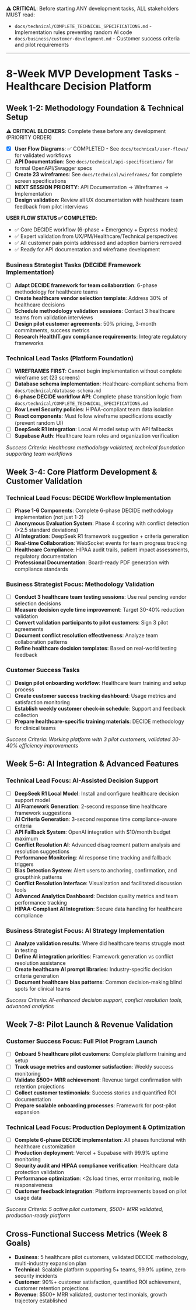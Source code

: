 **⚠️ CRITICAL**: Before starting ANY development tasks, ALL stakeholders MUST read:
- `docs/technical/COMPLETE_TECHNICAL_SPECIFICATIONS.md` - Implementation rules preventing random AI code
- `docs/business/customer-development.md` - Customer success criteria and pilot requirements

---

# 8-Week MVP Development Tasks - Healthcare Decision Platform

## Week 1-2: Methodology Foundation & Technical Setup

**⚠️ CRITICAL BLOCKERS**: Complete these before any development (PRIORITY ORDER)
- [x] **User Flow Diagrams**: ✅ COMPLETED - See `docs/technical/user-flows/` for validated workflows
- [ ] **API Documentation**: See `docs/technical/api-specifications/` for formal OpenAPI/Swagger specs  
- [ ] **Create 23 wireframes**: See `docs/technical/wireframes/` for complete screen specifications
- [ ] **NEXT SESSION PRIORITY**: API Documentation → Wireframes → Implementation
- [ ] **Design validation**: Review all UX documentation with healthcare team feedback from pilot interviews

**USER FLOW STATUS ✅ COMPLETED**:
- ✅ Core DECIDE workflow (6-phase + Emergency + Express modes) 
- ✅ Expert validation from UX/PM/Healthcare/Technical perspectives
- ✅ All customer pain points addressed and adoption barriers removed
- ✅ Ready for API documentation and wireframe development

### Business Strategist Tasks (DECIDE Framework Implementation)
- [ ] **Adapt DECIDE framework for team collaboration**: 6-phase methodology for healthcare teams
- [ ] **Create healthcare vendor selection template**: Address 30% of healthcare decisions
- [ ] **Schedule methodology validation sessions**: Contact 3 healthcare teams from validation interviews
- [ ] **Design pilot customer agreements**: 50% pricing, 3-month commitments, success metrics
- [ ] **Research HealthIT.gov compliance requirements**: Integrate regulatory frameworks

### Technical Lead Tasks (Platform Foundation)
- [ ] **WIREFRAMES FIRST**: Cannot begin implementation without complete wireframe set (23 screens)
- [ ] **Database schema implementation**: Healthcare-compliant schema from `docs/technical/database-schema.md`
- [ ] **6-phase DECIDE workflow API**: Complete phase transition logic from `docs/technical/COMPLETE_TECHNICAL_SPECIFICATIONS.md`
- [ ] **Row Level Security policies**: HIPAA-compliant team data isolation  
- [ ] **React components**: Must follow wireframe specifications exactly (prevent random UI)
- [ ] **DeepSeek R1 integration**: Local AI model setup with API fallbacks
- [ ] **Supabase Auth**: Healthcare team roles and organization verification

*Success Criteria: Healthcare methodology validated, technical foundation supporting team workflows*


## Week 3-4: Core Platform Development & Customer Validation

### Technical Lead Focus: DECIDE Workflow Implementation
- [ ] **Phase 1-6 Components**: Complete 6-phase DECIDE methodology implementation (not just 1-2)
- [ ] **Anonymous Evaluation System**: Phase 4 scoring with conflict detection (>2.5 standard deviations)
- [ ] **AI Integration**: DeepSeek R1 framework suggestion + criteria generation
- [ ] **Real-time Collaboration**: WebSocket events for team progress tracking
- [ ] **Healthcare Compliance**: HIPAA audit trails, patient impact assessments, regulatory documentation
- [ ] **Professional Documentation**: Board-ready PDF generation with compliance standards

### Business Strategist Focus: Methodology Validation
- [ ] **Conduct 3 healthcare team testing sessions**: Use real pending vendor selection decisions
- [ ] **Measure decision cycle time improvement**: Target 30-40% reduction validation
- [ ] **Convert validation participants to pilot customers**: Sign 3 pilot agreements
- [ ] **Document conflict resolution effectiveness**: Analyze team collaboration patterns
- [ ] **Refine healthcare decision templates**: Based on real-world testing feedback

### Customer Success Tasks
- [ ] **Design pilot onboarding workflow**: Healthcare team training and setup process
- [ ] **Create customer success tracking dashboard**: Usage metrics and satisfaction monitoring
- [ ] **Establish weekly customer check-in schedule**: Support and feedback collection
- [ ] **Prepare healthcare-specific training materials**: DECIDE methodology for clinical teams

*Success Criteria: Working platform with 3 pilot customers, validated 30-40% efficiency improvements*

## Week 5-6: AI Integration & Advanced Features

### Technical Lead Focus: AI-Assisted Decision Support
- [ ] **DeepSeek R1 Local Model**: Install and configure healthcare decision support model
- [ ] **AI Framework Generation**: 2-second response time healthcare framework suggestions
- [ ] **AI Criteria Generation**: 3-second response time compliance-aware criteria
- [ ] **API Fallback System**: OpenAI integration with $10/month budget maximum
- [ ] **Conflict Resolution AI**: Advanced disagreement pattern analysis and resolution suggestions
- [ ] **Performance Monitoring**: AI response time tracking and fallback triggers
- [ ] **Bias Detection System**: Alert users to anchoring, confirmation, and groupthink patterns
- [ ] **Conflict Resolution Interface**: Visualization and facilitated discussion tools
- [ ] **Advanced Analytics Dashboard**: Decision quality metrics and team performance tracking
- [ ] **HIPAA-Compliant AI Integration**: Secure data handling for healthcare compliance

### Business Strategist Focus: AI Strategy Implementation
- [ ] **Analyze validation results**: Where did healthcare teams struggle most in testing
- [ ] **Define AI integration priorities**: Framework generation vs conflict resolution assistance
- [ ] **Create healthcare AI prompt libraries**: Industry-specific decision criteria generation
- [ ] **Document healthcare bias patterns**: Common decision-making blind spots for clinical teams

*Success Criteria: AI-enhanced decision support, conflict resolution tools, advanced analytics*

## Week 7-8: Pilot Launch & Revenue Validation

### Customer Success Focus: Full Pilot Program Launch
- [ ] **Onboard 5 healthcare pilot customers**: Complete platform training and setup
- [ ] **Track usage metrics and customer satisfaction**: Weekly success monitoring
- [ ] **Validate $500+ MRR achievement**: Revenue target confirmation with retention projections
- [ ] **Collect customer testimonials**: Success stories and quantified ROI documentation
- [ ] **Prepare scalable onboarding processes**: Framework for post-pilot expansion

### Technical Lead Focus: Production Deployment & Optimization
- [ ] **Complete 6-phase DECIDE implementation**: All phases functional with healthcare customization
- [ ] **Production deployment**: Vercel + Supabase with 99.9% uptime monitoring
- [ ] **Security audit and HIPAA compliance verification**: Healthcare data protection validation
- [ ] **Performance optimization**: <2s load times, error monitoring, mobile responsiveness
- [ ] **Customer feedback integration**: Platform improvements based on pilot usage data

*Success Criteria: 5 active pilot customers, $500+ MRR validated, production-ready platform*

## Cross-Functional Success Metrics (Week 8 Goals)
- **Business**: 5 healthcare pilot customers, validated DECIDE methodology, multi-industry expansion plan
- **Technical**: Scalable platform supporting 5+ teams, 99.9% uptime, zero security incidents
- **Customer**: 90%+ customer satisfaction, quantified ROI achievement, customer retention projections
- **Revenue**: $500+ MRR validated, customer testimonials, growth trajectory established